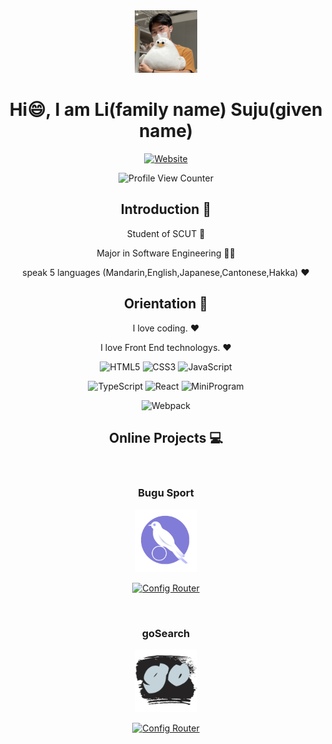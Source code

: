 <div align=center>

<img alt="Suju Li" src="./assets/li.jpg" width=100 />

# Hi😄, I am Li(family name) Suju(given name)



<p>

[![Website](https://img.shields.io/badge/my%20site-lisuju.com-blue)](http://www.lisuju.com/)


</p>


![Profile View Counter](https://komarev.com/ghpvc/?username=LI-SUJU&color=green&label=views+on+this+page)

## Introduction :raised_hands:

Student of SCUT :school:

Major in Software Engineering :man_technologist:

speak 5 languages (Mandarin,English,Japanese,Cantonese,Hakka) :heart:


## Orientation :dart:

I love coding. :heart:

I love Front End technologys. :heart:

<p>

![HTML5](https://img.shields.io/badge/-HTML5-red?logo=html5&logoColor=white)
![CSS3](https://img.shields.io/badge/-CSS3-blue?logo=css3&logoColor=white)
![JavaScript](https://img.shields.io/badge/-JavaScript-yellow?logo=javascript&logoColor=white)

</p>

<p>

![TypeScript](https://img.shields.io/badge/-TypeScript-blue?logo=typescript&logoColor=white)
![React](https://img.shields.io/badge/-React-282c34?logo=react)
![MiniProgram](https://img.shields.io/badge/-MiniProgram-07c160?logo=wechat&logoColor=white)

</p>

<p>

![Webpack](https://img.shields.io/badge/-Webpack-1a6bac?logo=webpack)

</p>

## Online Projects :computer:

&nbsp;

### Bugu Sport
<a href="https://www.bugusport.com/">
<img alt="Bugu Sport" src="./assets/bgLogo.png" width=100 />
</a>

[![Config Router](https://github-readme-stats.vercel.app/api/pin/?username=HeXavi8&repo=Bugu-Sport)](https://github.com/HeXavi8/Bugu-Sport)

&nbsp;
### goSearch
<a href="http://www.gosearch.cn/">
<img alt="goSearch" src="./assets/gologo.png" width=100 />
</a>

[![Config Router](https://github-readme-stats.vercel.app/api/pin/?username=LI-SUJU&repo=gosearch.github.io)](https://github.com/LI-SUJU/gosearch.github.io)




</div>


